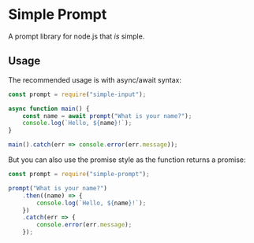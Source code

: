 # Simple Prompt

A prompt library for node.js that *is* simple.

## Usage

The recommended usage is with async/await syntax:

```js
const prompt = require("simple-input");

async function main() {
    const name = await prompt("What is your name?");
    console.log(`Hello, ${name}!`);
}

main().catch(err => console.error(err.message));
```

But you can also use the promise style as the function
returns a promise:

```js
const prompt = require("simple-prompt");

prompt("What is your name?")
    .then((name) => {
        console.log(`Hello, ${name}!`);
    })
    .catch(err => {
        console.error(err.message);
    });
```
